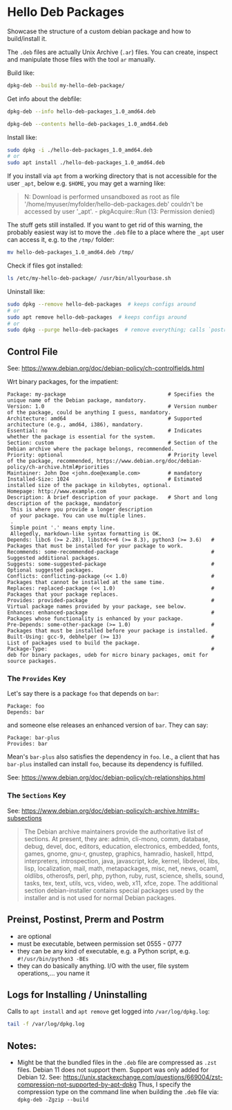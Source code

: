 # Hello Deb Packages
Showcase the structure of a custom debian package and how to build/install it.

The `.deb` files are actually Unix Archive (`.ar`) files. You can create, inspect and manipulate
those files with the tool `ar` manually.

Build like:
```bash
dpkg-deb --build my-hello-deb-package/
```

Get info about the debfile:
```bash
dpkg-deb --info hello-deb-packages_1.0_amd64.deb

dpkg-deb --contents hello-deb-packages_1.0_amd64.deb
```

Install like:
```bash
sudo dpkg -i ./hello-deb-packages_1.0_amd64.deb
# or
sudo apt install ./hello-deb-packages_1.0_amd64.deb
```

If you install via `apt` from a working directory that is not accessible for the user `_apt`, below
e.g. `$HOME`, you may get a warning like:

> N: Download is performed unsandboxed as root as file
> '/home/myuser/myfolder/hello-deb-packages.deb' couldn't be accessed by user '_apt'. -
> pkgAcquire::Run (13: Permission denied)

The stuff gets still installed.
If you want to get rid of this warning, the probably easiest way ist to move the `.deb` file to a
place where the `_apt` user can access it, e.g. to the `/tmp/` folder:
```bash
mv hello-deb-packages_1.0_amd64.deb /tmp/
```

Check if files got installed:
```bash
ls /etc/my-hello-deb-package/ /usr/bin/allyourbase.sh
```

Uninstall like:
```bash
sudo dpkg --remove hello-deb-packages  # keeps configs around
# or
sudo apt remove hello-deb-packages  # keeps configs around
# or
sudo dpkg --purge hello-deb-packages  # remove everything; calls `postrm` twice!
```


## Control File
See: https://www.debian.org/doc/debian-policy/ch-controlfields.html

Wrt binary packages, for the impatient:
```
Package: my-package                                 # Specifies the unique name of the Debian package, mandatory.
Version: 1.0                                        # Version number of the package, could be anything I guess, mandatory.
Architecture: amd64                                 # Supported architecture (e.g., amd64, i386), mandatory.
Essential: no                                       # Indicates whether the package is essential for the system.
Section: custom                                     # Section of the Debian archive where the package belongs, recommended.
Priority: optional                                  # Priority level of the package, recommended, https://www.debian.org/doc/debian-policy/ch-archive.html#priorities
Maintainer: John Doe <john.doe@example.com>         # mandatory
Installed-Size: 1024                                # Estimated installed size of the package in kilobytes, optional.
Homepage: http://www.example.com
Description: A brief description of your package.   # Short and long description of the package, mandatory
 This is where you provide a longer description
 of your package. You can use multiple lines.
 .
 Simple point '.' means empty line.
 Allegedly, markdown-like syntax formatting is OK.
Depends: libc6 (>= 2.28), libstdc++6 (>= 8.3), python3 (>= 3.6)   # Packages that must be installed for your package to work.
Recommends: some-recommended-package                              # Suggested additional packages.
Suggests: some-suggested-package                                  # Optional suggested packages.
Conflicts: conflicting-package (<< 1.0)                           # Packages that cannot be installed at the same time.
Replaces: replaced-package (<< 1.0)                               # Packages that your package replaces.
Provides: provided-package                                        # Virtual package names provided by your package, see below.
Enhances: enhanced-package                                        # Packages whose functionality is enhanced by your package.
Pre-Depends: some-other-package (>= 1.0)                          # Packages that must be installed before your package is installed.
Built-Using: gcc-9, debhelper (>= 13)                             # List of packages used to build the package.
Package-Type:                                                     # deb for binary packages, udeb for micro binary packages, omit for source packages.
```

### The `Provides` Key
Let's say there is a package `foo` that depends on `bar`:
```
Package: foo
Depends: bar
```
and someone else releases an enhanced version of `bar`. They can say:
```
Package: bar-plus
Provides: bar
```
Mean's `bar-plus` also satisfies the dependency in `foo`. I.e., a client that has `bar-plus`
installed can install `foo`, because its dependency is fulfilled.

See: https://www.debian.org/doc/debian-policy/ch-relationships.html

### The `Sections` Key
See: https://www.debian.org/doc/debian-policy/ch-archive.html#s-subsections

> The Debian archive maintainers provide the authoritative list of sections. At present, they are:
> admin, cli-mono, comm, database, debug, devel, doc, editors, education, electronics, embedded,
> fonts, games, gnome, gnu-r, gnustep, graphics, hamradio, haskell, httpd, interpreters,
> introspection, java, javascript, kde, kernel, libdevel, libs, lisp, localization, mail, math,
> metapackages, misc, net, news, ocaml, oldlibs, otherosfs, perl, php, python, ruby, rust, science,
> shells, sound, tasks, tex, text, utils, vcs, video, web, x11, xfce, zope. The additional section
> debian-installer contains special packages used by the installer and is not used for normal Debian
> packages.

## Preinst, Postinst, Prerm and Postrm
- are optional
- must be executable, between permission set 0555 - 0777
- they can be any kind of executable, e.g. a Python script, e.g. `#!/usr/bin/python3 -BEs`
- they can do basically anything. I/O with the user, file system operations,... you name it


## Logs for Installing / Uninstalling
Calls to `apt install` and `apt remove` get logged into `/var/log/dpkg.log`:
```bash
tail -f /var/log/dpkg.log
```


## Notes:
- Might be that the bundled files in the `.deb` file are compressed as `.zst` files. Debian 11 does
  not support them. Support was only added for Debian 12. See:
  https://unix.stackexchange.com/questions/669004/zst-compression-not-supported-by-apt-dpkg Thus, I
  specify the compression type on the command line when building the `.deb` file via:
  `dpkg-deb -Zgzip --build`
